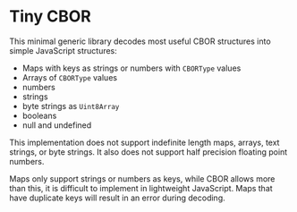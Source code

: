 # Tiny CBOR

This minimal generic library decodes most useful CBOR structures into simple
JavaScript structures:

- Maps with keys as strings or numbers with `CBORType` values
- Arrays of `CBORType` values
- numbers
- strings
- byte strings as `Uint8Array`
- booleans
- null and undefined

This implementation does not support indefinite length maps, arrays, text
strings, or byte strings. It also does not support half precision floating point
numbers.

Maps only support strings or numbers as keys, while CBOR allows more than this,
it is difficult to implement in lightweight JavaScript. Maps that have duplicate
keys will result in an error during decoding.
